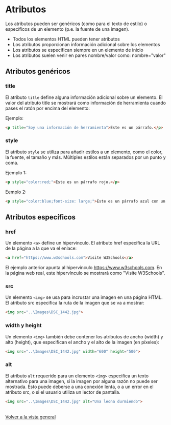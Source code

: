 # Atributos

Los atributos pueden ser genéricos (como para el texto de estilo) o específicos de un elemento (p.e. la fuente de una imagen).

* Todos los elementos HTML pueden tener atributos
* Los atributos proporcionan información adicional sobre los elementos
* Los atributos se especifican siempre en un elemento de inicio
* Los atributos suelen venir en pares nombre/valor como: nombre="valor"

## Atributos genéricos

### title
El atributo ``title`` define alguna información adicional sobre un elemento.
El valor del atributo title se mostrará como información de herramienta cuando pases el ratón por encima del elemento:

Ejemplo:
```html
<p title="Soy una información de herramienta">Este es un párrafo.</p>
```

### style
El atributo ``style`` se utiliza para añadir estilos a un elemento, como el color, la fuente, el tamaño y más.
Múltiples estilos están separados por un punto y coma.

Ejemplo 1:
```html
<p style="color:red;">Este es un párrafo rojo.</p>
```

Eemplo 2:
```html
<p style="color:blue;font-size: large;">Este es un párrafo azul con un tamaño de letra grande.</p>
```

## Atributos específicos

### href
Un elemento ``<a>`` define un hipervínculo. El atributo href especifica la URL de la página a la que va el enlace:

```html
<a href="https://www.w3schools.com">Visite W3Schools</a>
```

El ejemplo anterior apunta al hipervínculo https://www.w3schools.com. En la página web real, este hipervínculo se mostrará como "Visite W3Schools".

### src
Un elemento ``<img>`` se usa para incrustar una imagen en una página HTML. El atributo src especifica la ruta de la imagen que se va a mostrar:
```html
<img src="..\Images\DSC_1442.jpg">
```

### width y height
Un elemento ``<img>`` también debe contener los atributos de ancho (width) y alto (height), que especifican el ancho y el alto de la imagen (en píxeles):
```html
<img src="..\Images\DSC_1442.jpg" width="600" height="500">
```

### alt
El atributo ``alt`` requerido para un elemento ``<img>`` especifica un texto alternativo para una imagen, si la imagen por alguna razón no puede ser mostrada. Esto puede deberse a una conexión lenta, o a un error en el atributo src, o si el usuario utiliza un lector de pantalla.
```html
<img src="..\Images\DSC_1442.jpg" alt="Una leona durmiendo">
```

\
[Volver a la vista general](index.md)